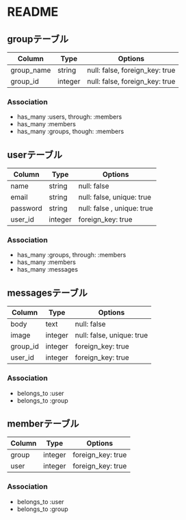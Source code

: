 # README

## groupテーブル

|Column|Type|Options|
|------|----|-------|
|group_name|string|null: false, foreign_key: true|
|group_id|integer|null: false, foreign_key: true|

### Association
- has_many :users, through: :members
- has_many :members
- has_many :groups, though: :members


## userテーブル

|Column|Type|Options|
|------|----|-------|
|name|string|null: false|
|email|string|null: false, unique: true|
|password|string|null: false , unique: true|
|user_id|integer|foreign_key: true|

### Association
- has_many :groups, through: :members
- has_many :members
- has_many :messages



## messagesテーブル

|Column|Type|Options|
|------|----|-------|
|body|text|null: false|
|image|integer|null: false, unique: true|
|group_id|integer|foreign_key: true|
|user_id|integer|foreign_key: true|

### Association
- belongs_to :user
- belongs_to :group


## memberテーブル

|Column|Type|Options|
|------|----|-------|
|group|integer|foreign_key: true|
|user|integer|foreign_key: true|

### Association
- belongs_to :user
- belongs_to :group